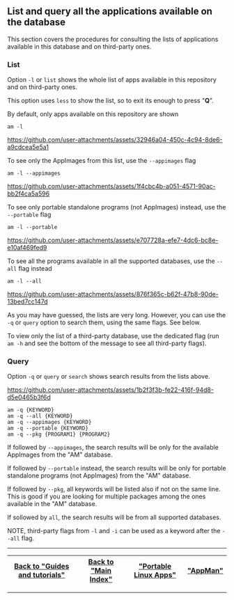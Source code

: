 ## List and query all the applications available on the database
This section covers the procedures for consulting the lists of applications available in this database and on third-party ones.

### List
Option `-l` or `list` shows the whole list of apps available in this repository and on third-party ones.

This option uses `less` to show the list, so to exit its enough to press "**Q**".

By default, only apps available on this repository are shown
```
am -l
```

https://github.com/user-attachments/assets/32946a04-450c-4c94-8de6-a9cdcea5e5a1

To see only the AppImages from this list, use the `--appimages` flag
```
am -l --appimages
```

https://github.com/user-attachments/assets/1f4cbc4b-a051-4571-90ac-bb2f4ca5a596

To see only portable standalone programs (not AppImages) instead, use the `--portable` flag
```
am -l --portable
```

https://github.com/user-attachments/assets/e707728a-efe7-4dc6-bc8e-e10af469fed9

To see all the programs available in all the supported databases, use the `--all` flag instead
```
am -l --all
```

https://github.com/user-attachments/assets/876f365c-b62f-47b8-90de-13bed7cc147d

As you may have guessed, the lists are very long. However, you can use the `-q` or `query` option to search them, using the same flags. See below.

To view only the list of a third-party database, use the dedicated flag (run `am -h` and see the bottom of the message to see all third-party flags).

### Query
Option `-q` or `query` or `search` shows search results from the lists above.

https://github.com/user-attachments/assets/1b2f3f3b-fe22-416f-94d8-d5e0465b3f6d

```
am -q {KEYWORD}
am -q --all {KEYWORD}
am -q --appimages {KEYWORD}
am -q --portable {KEYWORD}
am -q --pkg {PROGRAM1} {PROGRAM2}
```

If followed by `--appimages`, the search results will be only for the available AppImages from the "AM" database.

If followed by `--portable` instead, the search results will be only for portable standalone programs (not AppImages) from the "AM" database.

If followed by `--pkg`, all keywords will be listed also if not on the same line. This is good if you are looking for multiple packages among the ones available in the "AM" database.

If sollowed by `all`, the search results will be from all supported databases.

NOTE, third-party flags from `-l` and `-i` can be used as a keyword after the `--all` flag.

------------------------------------------------------------------------

| [Back to "Guides and tutorials"](../../README.md#guides-and-tutorials) | [Back to "Main Index"](../../README.md#main-index) | ["Portable Linux Apps"](https://portable-linux-apps.github.io/) | [ "AppMan" ](https://github.com/ivan-hc/AppMan) |
| - | - | - | - |

------------------------------------------------------------------------

